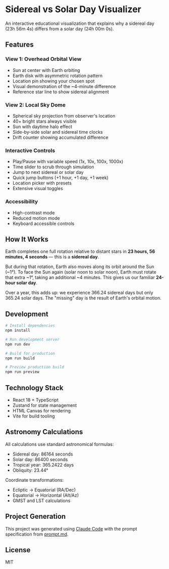 # Sidereal vs Solar Day Visualizer

An interactive educational visualization that explains why a sidereal day (23h 56m 4s) differs from a solar day (24h 00m 0s).

## Features

### View 1: Overhead Orbital View
- Sun at center with Earth orbiting
- Earth disk with asymmetric rotation pattern
- Location pin showing your chosen spot
- Visual demonstration of the ~4-minute difference
- Reference star line to show sidereal alignment

### View 2: Local Sky Dome
- Spherical sky projection from observer's location
- 40+ bright stars always visible
- Sun with daytime halo effect
- Side-by-side solar and sidereal time clocks
- Drift counter showing accumulated difference

### Interactive Controls
- Play/Pause with variable speed (1x, 10x, 100x, 1000x)
- Time slider to scrub through simulation
- Jump to next sidereal or solar day
- Quick jump buttons (+1 hour, +1 day, +1 week)
- Location picker with presets
- Extensive visual toggles

### Accessibility
- High-contrast mode
- Reduced motion mode
- Keyboard accessible controls

## How It Works

Earth completes one full rotation relative to distant stars in **23 hours, 56 minutes, 4 seconds** — this is a **sidereal day**.

But during that rotation, Earth also moves along its orbit around the Sun (~1°). To face the Sun again (solar noon to solar noon), Earth must rotate that extra ~1°, taking an additional ~4 minutes. This gives us our familiar **24-hour solar day**.

Over a year, this adds up: we experience 366.24 sidereal days but only 365.24 solar days. The "missing" day is the result of Earth's orbital motion.

## Development

```bash
# Install dependencies
npm install

# Run development server
npm run dev

# Build for production
npm run build

# Preview production build
npm run preview
```

## Technology Stack

- React 18 + TypeScript
- Zustand for state management
- HTML Canvas for rendering
- Vite for build tooling

## Astronomy Calculations

All calculations use standard astronomical formulas:
- Sidereal day: 86164 seconds
- Solar day: 86400 seconds
- Tropical year: 365.2422 days
- Obliquity: 23.44°

Coordinate transformations:
- Ecliptic → Equatorial (RA/Dec)
- Equatorial → Horizontal (Alt/Az)
- GMST and LST calculations

## Project Generation

This project was generated using [Claude Code](https://claude.com/claude-code) with the prompt specification from [prompt.md](./prompt.md).

## License

MIT

